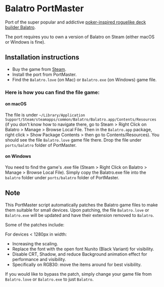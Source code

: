 # Balatro PortMaster

Port of the super popular and addictive [poker-inspired roguelike deck builder Balatro](https://www.playbalatro.com/).

The port requires you to own a version of Balatro on Steam (either macOS or Windows is fine).

## Installation instructions

- Buy the game from [Steam](https://store.steampowered.com/app/2379780/Balatro/).
- Install the port from PortMaster.
- Find the `Balatro.love` (on Mac) or `Balatro.exe` (on Windows) game file.

### Here is how you can find the file game:

#### on macOS

The file is under `~/Library/Application Support/Steam/steamapps/common/Balatro/Balatro.app/Contents/Resources` (if you don't know how to navigate there, go to Steam > Right Click on Balatro > Manage > Browse Local File. Then in the `Balatro.app` package, right click > Show Package Contents > then go to Contents/Resources). You should see the file `Balatro.love` game file there. Drop the file under `ports/balatro` folder of PortMaster.

#### on Windows
You need to find the game's .exe file (Steam > Right Click on Balatro > Manage > Browse Local File). Simply copy the Balatro.exe file into the `balatro` folder under `ports/balatro` folder of PortMaster.


## Note

This PortMaster script automatically patches the Balatro game files to make them suitable for small devices. Upon patching, the file `Balatro.love` or `Balatro.exe` will be updated and have their extension removed to `Balatro`.

Some of the patches include:

For devices < 1280px in width:
- Increasing the scaling.
- Replace the font with the open font Nunito (Black Variant) for visibility.
- Disable CRT, Shadow, and reduce Background animation effect for performance and visibility.
- Specifically on RGB30: move the items around for best visibility.

If you would like to bypass the patch, simply change your game file from `Balatro.love` or `Balatro.exe` to just `Balatro`.